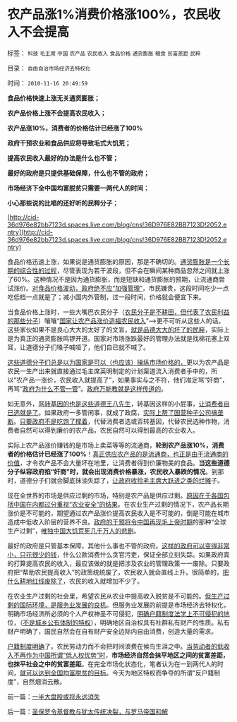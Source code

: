 # 农产品涨1%消费价格涨100%，农民收入不会提高

标签： `科技` `毛主席` `中国` `农产品` `农民收入` `食品价格` `通货膨胀` `粮食` `贫富差距` `民粹` 

目录： `自由自治市场经济去特权化`

时间： `2010-11-16 20:49:59`

**食品价格快速上涨无关通货膨胀；**

**农产品价格上涨不会提高农民收入；**

**农产品涨10%，消费者的价格估计已经涨了100%**

**政府干预农业和食品供应将导致毛式大饥荒；**

**提高农民收入最好的办法是什么也不管；**

**最好的政府是只提供基础保障，什么也不管的政府；**

**市场经济下全中国均富脱贫只需要一两代人的时间**；

**小心那些说的比唱的还好听的民粹分子**；

[http://cid-36d976e82bb7123d.spaces.live.com/blog/cns!36D976E82BB7123D!2052.entry](http://cid-36d976e82bb7123d.spaces.live.com/blog/cns!36D976E82BB7123D!2052.entry)

食品价格迅速上涨，如果说是通货膨胀的原因，那是不确切的。[通货膨胀是一个长期的综合性的过程](../../../2010/6/8/免费的午餐？国民可以接受存款风险吗？.md)，尽管表现为若干波段，但不会在瞬间某种商品忽然之间就上涨了60%。这种情况不是因为通货膨胀，而是短缺和通货膨胀的预期，让流通商尝试涨价。[对食品价格波动，政府绝不应“加强管理”](../../../2010/5/28/食品价格波动未必通货膨胀小心计划经济.md)，市民嫌贵，这段时间吃少一点吃低档一点就是了；减小国内外管制，过一段时间，价格就会便宜下来。

当食品价格上涨时，一些大嘴巴农民分子（[农民分子是不耕田，但代表了农民利益的那些分子](../../../2010/4/29/声称代表农民的绝大部分不是农民.md)）嚷嚷“[国家让农产品涨价造福农民收入](../../../2009/1/6/社会保障之补需方暨“有效补贴定理”.md)”——>更不可听从这些人的话。这些家伙如果不是良心大大的太好了的文盲，[就是品德大大的坏了的民粹](../../../2010/11/4/反垄断情结就是均贫富的民粹情结复贫富差距.md)，实际上是为真正的通货膨胀鸣锣开道。国家对市场涨跌最好的管理办法就是找棉花塞上双耳，让道德分子们嗓子喊哑了，他们自已就不喊了。

[这些道德分子们总是以为国家是可以（也应该）操纵市场价格的，](../../../2009/6/8/政府管制农产品价格改行搞传销.md)更以为农产品是农民一生产出来就直接通过毛主席英明制定的计划渠道流入消费者手中的，所以“农产品一涨价，农民收入就提高了”，如果事实与之不符，他们准定骂“奸商”，再骂“[政府为什么不管一管](http://blog.sina.com.cn/s/blog_5563a64d0100gfpk.html)”。[政府万能教就是这样传道的](../../../2009/1/7/威权万能论，肆虐中国2000年的条件反射.md)。

如无意外，[骂转基因的也是这些道德王八先生](../../../2010/5/28/不要强迫转基因消费者是或否选择.md)，转基因这样的小屁事，[让消费者自已选就是了](%E8%BD%AC%E5%9F%BA%E5%9B%A0%E8%BF%99%E6%A0%B7%E7%9A%84%E5%B0%8F%E5%B1%81%E4%BA%8B%EF%BC%8C%E8%AE%A9%E6%B6%88%E8%B4%B9%E8%80%85%E8%87%AA%E5%B7%B2%E9%80%89%E5%B0%B1%E6%98%AF%E4%BA%86)。如果政府一多管闲事，就成了政腐，[实际上帮了国营种子公司搞垄断](../../../2010/2/12/反对转基因是不正当垄断的非市场性行为.md)。[只要政府不是吃饱了撑着](../../../2010/2/11/反对转基因是吃饱着撑着.md)，代替消费者选或否转基因，代替农民选种作物，消费者自然可以得到廉价的农产品，农民自然可以得到最高的农业收入。

实际上农产品涨价赚钱的是市场上卖菜等等的流通商，**轮到农产品涨10%，消费者的价格估计已经涨了100%**！[真正供应农产品的是流通商，也正是由于流通商的价值](../../../2009/9/19/农村：市场流通物流法制和人权欠发达地区.md)，才令农产品不会大量坏在地里，让消费者得到价廉物美的食品。**当这些道德分子纵容政府掐“奸商”时，就会出现消费价格暴涨，农民收入暴跌的情况**。到那时，道德分子们就会脚底抹油失踪了，[让政府收拾毛主席大跃进之类的烂摊](../../../2009/8/2/英属孟加拉两次大饥荒和经济学家的良心.md)子。

现在全世界的市场是供应过剩的市场，特别是农产品是供应过剩。[原因在于各国包括中国在内都过分重视“农业安全”的结果](../../../2009/11/21/中国历史人口和国际市场及国家粮食安全.md)。在农业生产过剩的情况下，农产品长期涨价是不可能的，期望通过农产品涨价提高农民收入是不可能的，倒是可能在城市造成中低收入阶层的营养不良。[政府的干预将令中国再现毛上帝时期](../../../2009/3/30/市场即流通之粮食生产安全与物流安全.md)的那种“全球生产过剩”，[唯独中国大饥荒死几千万人的悲剧](http://cid-36d976e82bb7123d.spaces.live.com/blog/cns!36D976E82BB7123D!1674.entry)。

最好的政府是只管基本保障，其他什么事也不管的政府。[这样的政府可以变得非常小，只花很少的钱](../../../2009/7/13/为什么减少行政成本就是增强国力.md)，什么公款消费什么贪官污吏，保证全部立刻失踪。如果政府真的打算提高农民的收入，最应该做的就是把涉及农业的管理政策一一废除。只要政府把“帮助农民提高收入”的政策统统废了，农民收入就会直线上升。很简单的，[把什么耕地红线废除了](../../../2009/1/8/中国粮食安全与耕地红线毫无关系.md)，农民的收入就增加不少了。

在农业生产过剩的社会里，希望农民从农业中提高收入脱贫是不可能的。[但生产过剩的国际环境，是服务业发展的良机](../../../2010/8/2/生产过剩的社会交换本质上是“劳动力的交换”即服务业.md)。但服务业发展的前提是市场经济去特权化，明确市场经济所必须的个人产权神圣不可侵犯，[明确户籍制度法学上不可侵犯的地](../../../2010/3/6/为户籍制度正名，是民主启蒙的关键一环.md)位，（[不是城乡公有体制的特权](../../../2009/10/11/户籍制度真伪矛盾讨论集.md)），明确地区自治权具有社群私有财产的性质。私有财产明确了，国民自然会在自有财产安全边际内自由消费，创造大量的需求。

[户籍制度明确](../../../2009/1/5/农业人口城市化原动力和户籍制度必要性.md)了，农民劳动力而不会把时间浪费在侯鸟生涯之中。[当劳动者的低收入不再作为中国所谓“低人权优势”时](../../../2010/8/31/反驳西方指责中国殖民非洲.md)，**市场经济自然会抹平地区之间的贫富差距，也抹平社会之中的贫富差距**。在完全市场化状态化，笔者认为在一到两代人的时间，[就可以达到全国均富脱贫的目标](../../../2009/11/24/为什么市场经济能消除贫富差距.md)。今天为地区特权而争夺的所谓“反户籍制度”，自然烟消云散。



前一篇：[一半大盘股或将永远消失](../../../2010/11/16/一半大盘股或将永远消失.md)

后一篇：[圣保罗令基督教与犹太传统决裂，与罗马帝国和解](../../../2010/11/16/圣保罗令基督教与犹太传统决裂，与罗马帝国和解.md)